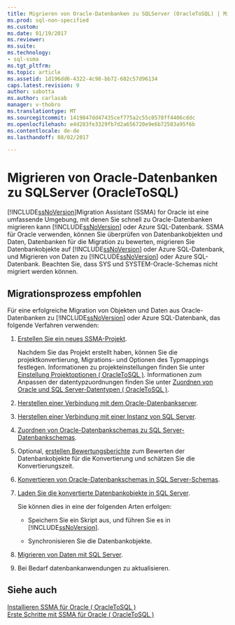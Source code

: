 ```yaml
---
title: Migrieren von Oracle-Datenbanken zu SQLServer (OracleToSQL) | Microsoft Docs
ms.prod: sql-non-specified
ms.custom: 
ms.date: 01/19/2017
ms.reviewer: 
ms.suite: 
ms.technology:
- sql-ssma
ms.tgt_pltfrm: 
ms.topic: article
ms.assetid: 1d196dd6-4322-4c98-bb72-602c57d96134
caps.latest.revision: 9
author: sabotta
ms.author: carlasab
manager: v-thobro
ms.translationtype: MT
ms.sourcegitcommit: 1419847dd47435cef775a2c55c0578ff4406cddc
ms.openlocfilehash: e4d283fe3329fb7d2a656720e9e6b72583a95f6b
ms.contentlocale: de-de
ms.lasthandoff: 08/02/2017

---
```

# <a name="migrating-oracle-databases-to-sql-server-oracletosql"></a>Migrieren von Oracle-Datenbanken zu SQLServer (OracleToSQL)
[!INCLUDE[ssNoVersion](../../includes/ssnoversion_md.md)]Migration Assistant (SSMA) for Oracle ist eine umfassende Umgebung, mit denen Sie schnell zu Oracle-Datenbanken migrieren kann [!INCLUDE[ssNoVersion](../../includes/ssnoversion_md.md)] oder Azure SQL-Datenbank. SSMA für Oracle verwenden, können Sie überprüfen von Datenbankobjekten und Daten, Datenbanken für die Migration zu bewerten, migrieren Sie Datenbankobjekte auf [!INCLUDE[ssNoVersion](../../includes/ssnoversion_md.md)] oder Azure SQL-Datenbank, und Migrieren von Daten zu [!INCLUDE[ssNoVersion](../../includes/ssnoversion_md.md)] oder Azure SQL-Datenbank. Beachten Sie, dass SYS und SYSTEM-Oracle-Schemas nicht migriert werden können.  
  
## <a name="recommended-migration-process"></a>Migrationsprozess empfohlen  
Für eine erfolgreiche Migration von Objekten und Daten aus Oracle-Datenbanken zu [!INCLUDE[ssNoVersion](../../includes/ssnoversion_md.md)] oder Azure SQL-Datenbank, das folgende Verfahren verwenden:  
  
1.  [Erstellen Sie ein neues SSMA-Projekt](http://msdn.microsoft.com/en-us/ee5d94c0-c7a6-4779-bd32-729bdaf61e1b).  
  
    Nachdem Sie das Projekt erstellt haben, können Sie die projektkonvertierung, Migrations- und Optionen des Typmappings festlegen. Informationen zu projekteinstellungen finden Sie unter [Einstellung Projektoptionen &#40; OracleToSQL &#41;](../../ssma/oracle/setting-project-options-oracletosql.md). Informationen zum Anpassen der datentypzuordnungen finden Sie unter [Zuordnen von Oracle und SQL Server-Datentypen &#40; OracleToSQL &#41;](../../ssma/oracle/mapping-oracle-and-sql-server-data-types-oracletosql.md).  
  
2.  [Herstellen einer Verbindung mit dem Oracle-Datenbankserver](http://msdn.microsoft.com/en-us/e276cdbf-3ebc-4ba8-b40d-a7a42befa2b6).  
  
3.  [Herstellen einer Verbindung mit einer Instanz von SQL Server](http://msdn.microsoft.com/en-us/1b2a8059-1829-4904-a82f-9c06de1e245f).  
  
4.  [Zuordnen von Oracle-Datenbankschemas zu SQL Server-Datenbankschemas](http://msdn.microsoft.com/en-us/0edeaa08-9c5d-4e3a-bc15-b9a1f0c8a9dc).  
  
5.  Optional, [erstellen Bewertungsberichte](http://msdn.microsoft.com/en-us/4de9bcf6-1346-4740-87f9-7f24a8226357) zum Bewerten der Datenbankobjekte für die Konvertierung und schätzen Sie die Konvertierungszeit.  
  
6.  [Konvertieren von Oracle-Datenbankschemas in SQL Server-Schemas](http://msdn.microsoft.com/en-us/e021182d-31da-443d-b110-937f5db27272).  
  
7.  [Laden Sie die konvertierte Datenbankobjekte in SQL Server](http://msdn.microsoft.com/en-us/a8ae33b2-1883-4785-922b-ea0e31c0b37a).  
  
    Sie können dies in eine der folgenden Arten erfolgen:  
  
    -   Speichern Sie ein Skript aus, und führen Sie es in [!INCLUDE[ssNoVersion](../../includes/ssnoversion_md.md)].  
  
    -   Synchronisieren Sie die Datenbankobjekte.  
  
8.  [Migrieren von Daten mit SQL Server](http://msdn.microsoft.com/en-us/e23c5268-41ed-4e55-9fe7-a11376202a13).  
  
9. Bei Bedarf datenbankanwendungen zu aktualisieren.  
  
## <a name="see-also"></a>Siehe auch  
[Installieren SSMA für Oracle &#40; OracleToSQL &#41;](../../ssma/oracle/installing-ssma-for-oracle-oracletosql.md)  
[Erste Schritte mit SSMA für Oracle &#40; OracleToSQL &#41;](../../ssma/oracle/getting-started-with-ssma-for-oracle-oracletosql.md)  
  

